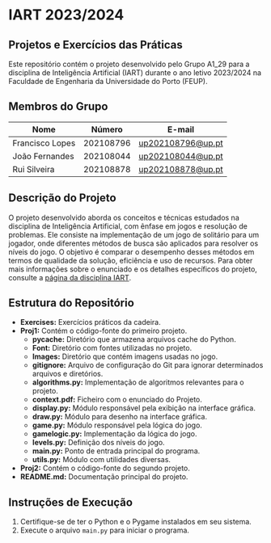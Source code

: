 # IART 2023/2024

## Projetos e Exercícios das Práticas
Este repositório contém o projeto desenvolvido pelo Grupo A1_29 para a disciplina de Inteligência Artificial (IART) durante o ano letivo 2023/2024 na Faculdade de Engenharia da Universidade do Porto (FEUP).

## Membros do Grupo
| Nome             | Número    | E-mail               |
| ---------------- | --------- | -------------------- |
| Francisco Lopes  | 202108796 | up202108796@up.pt    |
| João Fernandes   | 202108044 | up202108044@up.pt    |
| Rui Silveira     | 202108878 | up202108878@up.pt    |

## Descrição do Projeto
O projeto desenvolvido aborda os conceitos e técnicas estudados na disciplina de Inteligência Artificial, com ênfase em jogos e resolução de problemas. Ele consiste na implementação de um jogo de solitário para um jogador, onde diferentes métodos de busca são aplicados para resolver os níveis do jogo. O objetivo é comparar o desempenho desses métodos em termos de qualidade da solução, eficiência e uso de recursos.
Para obter mais informações sobre o enunciado e os detalhes específicos do projeto, consulte a [página da disciplina IART](https://sigarra.up.pt/feup/pt/UCURR_GERAL.FICHA_UC_VIEW?pv_ocorrencia_id=520334).

## Estrutura do Repositório
- **Exercises:** Exercícios práticos da cadeira.
- **Proj1:** Contém o código-fonte do primeiro projeto.
  - **__pycache__:** Diretório que armazena arquivos cache do Python.
  - **Font:** Diretório com fontes utilizadas no projeto.
  - **Images:** Diretório que contém imagens usadas no jogo.
  - **gitignore:** Arquivo de configuração do Git para ignorar determinados arquivos e diretórios.
  - **algorithms.py:** Implementação de algoritmos relevantes para o projeto.
  - **context.pdf:** Ficheiro com o enunciado do Projeto.
  - **display.py:** Módulo responsável pela exibição na interface gráfica.
  - **draw.py:** Módulo para desenho na interface gráfica.
  - **game.py:** Módulo responsável pela lógica do jogo.
  - **gamelogic.py:** Implementação da lógica do jogo.
  - **levels.py:** Definição dos níveis do jogo.
  - **main.py:** Ponto de entrada principal do programa.
  - **utils.py:** Módulo com utilidades diversas.
- **Proj2:** Contém o código-fonte do segundo projeto.
- **README.md:** Documentação principal do projeto.

## Instruções de Execução
1. Certifique-se de ter o Python e o Pygame instalados em seu sistema.
2. Execute o arquivo `main.py` para iniciar o programa.
